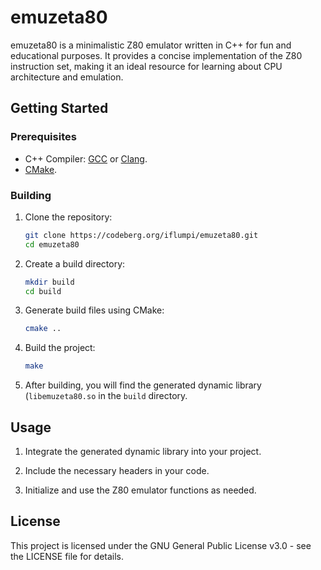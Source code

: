 # emuzeta80

emuzeta80 is a minimalistic Z80 emulator written in C++ for fun and educational purposes. It provides a concise implementation of the Z80 instruction set, making it an ideal resource for learning about CPU architecture and emulation.


## Getting Started

### Prerequisites

- C++ Compiler: [GCC](https://gcc.gnu.org/) or [Clang](https://clang.llvm.org/).
- [CMake](https://cmake.org/).

### Building

1. Clone the repository:

    ```bash
    git clone https://codeberg.org/iflumpi/emuzeta80.git
    cd emuzeta80
    ```

2. Create a build directory:

    ```bash
    mkdir build
    cd build
    ```

3. Generate build files using CMake:

    ```bash
    cmake ..
    ```

4. Build the project:

    ```bash
    make
    ```

5. After building, you will find the generated dynamic library (`libemuzeta80.so` in the `build` directory.


## Usage

1. Integrate the generated dynamic library into your project.

2. Include the necessary headers in your code.

3. Initialize and use the Z80 emulator functions as needed.


## License

This project is licensed under the GNU General Public License v3.0 - see the LICENSE file for details.
